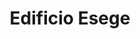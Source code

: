 ---
title: "Edificio Esege"
url: /ciudad-guayana-puerto-ordaz/edificio-esege/
shop: centro comercial
---